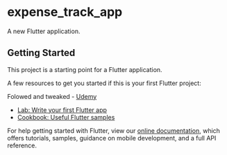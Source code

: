 # expense_track_app

A new Flutter application.

## Getting Started

This project is a starting point for a Flutter application.

A few resources to get you started if this is your first Flutter project:

Folowed and tweaked - [Udemy](https://www.udemy.com/share/1013o4A0Qdc1lVTH4=/)

- [Lab: Write your first Flutter app](https://flutter.dev/docs/get-started/codelab)
- [Cookbook: Useful Flutter samples](https://flutter.dev/docs/cookbook)

For help getting started with Flutter, view our
[online documentation](https://flutter.dev/docs), which offers tutorials,
samples, guidance on mobile development, and a full API reference.
